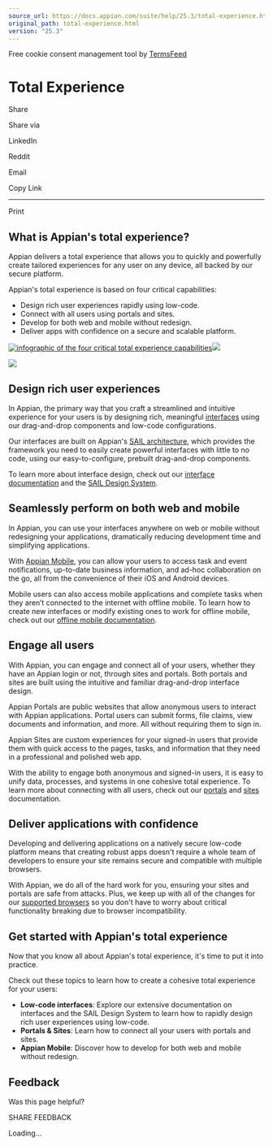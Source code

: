 ```yaml
---
source_url: https://docs.appian.com/suite/help/25.3/total-experience.html
original_path: total-experience.html
version: "25.3"
---
```


Free cookie consent management tool by [TermsFeed](https://www.termsfeed.com/)

# Total Experience

Share

Share via

LinkedIn

Reddit

Email

Copy Link

* * *

Print

## What is Appian's total experience?

Appian delivers a total experience that allows you to quickly and powerfully create tailored experiences for any user on any device, all backed by our secure platform.

Appian's total experience is based on four critical capabilities:

-   Design rich user experiences rapidly using low-code.
-   Connect with all users using portals and sites.
-   Develop for both web and mobile without redesign.
-   Deliver apps with confidence on a secure and scalable platform.

[![infographic of the four critical total experience capabilities](images/total-experience-infographic.png)![](/suite/help/25.3/images/rn/zoom_magnify_center.png)](#img353)

[![](images/total-experience-infographic.png)](#_)

## Design rich user experiences

In Appian, the primary way that you craft a streamlined and intuitive experience for your users is by designing rich, meaningful [interfaces](interface_object.html) using our drag-and-drop components and low-code configurations.

Our interfaces are built on Appian's [SAIL architecture](SAIL_Design.html), which provides the framework you need to easily create powerful interfaces with little to no code, using our easy-to-configure, prebuilt drag-and-drop components.

To learn more about interface design, check out our [interface documentation](interface_overview.html) and the [SAIL Design System](sail/home.html).

## Seamlessly perform on both web and mobile

In Appian, you can use your interfaces anywhere on web or mobile without redesigning your applications, dramatically reducing development time and simplifying applications.

With [Appian Mobile](Appian_for_Mobile_Devices.html), you can allow your users to access task and event notifications, up-to-date business information, and ad-hoc collaboration on the go, all from the convenience of their iOS and Android devices.

Mobile users can also access mobile applications and complete tasks when they aren’t connected to the internet with offline mobile. To learn how to create new interfaces or modify existing ones to work for offline mobile, check out our [offline mobile documentation](offline-mobile-overview.html).

## Engage all users

With Appian, you can engage and connect all of your users, whether they have an Appian login or not, through sites and portals. Both portals and sites are built using the intuitive and familiar drag-and-drop interface design.

Appian Portals are public websites that allow anonymous users to interact with Appian applications. Portal users can submit forms, file claims, view documents and information, and more. All without requiring them to sign in.

Appian Sites are custom experiences for your signed-in users that provide them with quick access to the pages, tasks, and information that they need in a professional and polished web app.

With the ability to engage both anonymous and signed-in users, it is easy to unify data, processes, and systems in one cohesive total experience. To learn more about connecting with all users, check out our [portals](portals-home.html) and [sites](Sites.html) documentation.

## Deliver applications with confidence

Developing and delivering applications on a natively secure low-code platform means that creating robust apps doesn't require a whole team of developers to ensure your site remains secure and compatible with multiple browsers.

With Appian, we do all of the hard work for you, ensuring your sites and portals are safe from attacks. Plus, we keep up with all of the changes for our [supported browsers](System_Requirements.html#web-browsers) so you don't have to worry about critical functionality breaking due to browser incompatibility.

## Get started with Appian's total experience

Now that you know all about Appian's total experience, it's time to put it into practice.

Check out these topics to learn how to create a cohesive total experience for your users:

-   **Low-code interfaces**: Explore our extensive documentation on interfaces and the SAIL Design System to learn how to rapidly design rich user experiences using low-code.
-   **Portals & Sites**: Learn how to connect all your users with portals and sites.
-   **Appian Mobile**: Discover how to develop for both web and mobile without redesign.

## Feedback

Was this page helpful?

SHARE FEEDBACK

Loading...